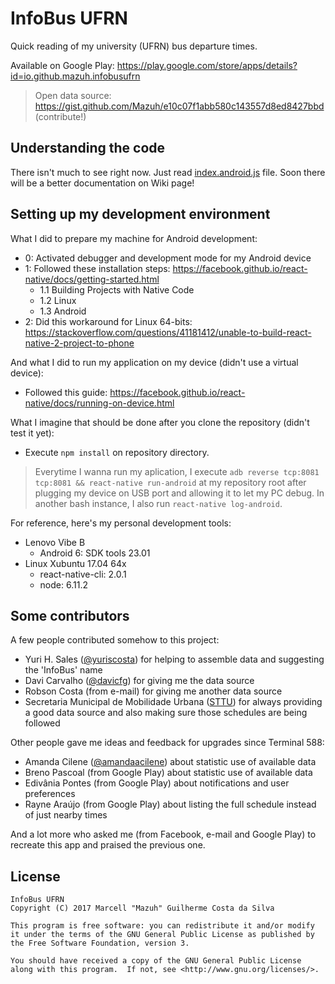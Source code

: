 # InfoBus UFRN
Quick reading of my university (UFRN) bus departure times.

Available on Google Play: https://play.google.com/store/apps/details?id=io.github.mazuh.infobusufrn

> Open data source: https://gist.github.com/Mazuh/e10c07f1abb580c143557d8ed8427bbd (contribute!)

## Understanding the code

There isn't much to see right now. Just read [index.android.js](./index.android.js) file. Soon there will be a better
documentation on Wiki page!

## Setting up my development environment

What I did to prepare my machine for Android development:

- 0: Activated debugger and development mode for my Android device
- 1: Followed these installation steps: https://facebook.github.io/react-native/docs/getting-started.html
    - 1.1 Building Projects with Native Code
    - 1.2 Linux
    - 1.3 Android
- 2: Did this workaround for Linux 64-bits: https://stackoverflow.com/questions/41181412/unable-to-build-react-native-2-project-to-phone

And what I did to run my application on my device (didn't use a virtual device):

- Followed this guide: https://facebook.github.io/react-native/docs/running-on-device.html

What I imagine that should be done after you clone the repository (didn't test it yet):
- Execute ```npm install``` on repository directory.

> Everytime I wanna run my aplication, I execute ```adb reverse tcp:8081 tcp:8081 && react-native run-android```
> at my repository root after plugging my device on USB port and allowing it to let my PC debug.
> In another bash instance, I also run ```react-native log-android```.

For reference, here's my personal development tools:

- Lenovo Vibe B
    - Android 6: SDK tools 23.01
- Linux Xubuntu 17.04 64x
    - react-native-cli: 2.0.1
    - node: 6.11.2

## Some contributors
A few people contributed somehow to this project:

- Yuri H. Sales ([@yuriscosta](https://github.com/yuriscosta)) for helping to assemble data and suggesting the 'InfoBus' name
- Davi Carvalho ([@davicfg](https://github.com/davicfg)) for giving me the data source
- Robson Costa (from e-mail) for giving me another data source
- Secretaria Municipal de Mobilidade Urbana ([STTU](http://www.natal.rn.gov.br/sttu/)) for always providing a good data source and also making sure those schedules are being followed

Other people gave me ideas and feedback for upgrades since Terminal 588:

- Amanda Cilene ([@amandaacilene](https://github.com/amandaacilene)) about statistic use of available data
- Breno Pascoal (from Google Play) about statistic use of available data
- Edivânia Pontes (from Google Play) about notifications and user preferences
- Rayne Araújo (from Google Play) about listing the full schedule instead of just nearby times

And a lot more who asked me (from Facebook, e-mail and Google Play) to recreate this app and praised the previous one.

## License

    InfoBus UFRN
    Copyright (C) 2017 Marcell "Mazuh" Guilherme Costa da Silva

    This program is free software: you can redistribute it and/or modify
    it under the terms of the GNU General Public License as published by
    the Free Software Foundation, version 3.

    You should have received a copy of the GNU General Public License
    along with this program.  If not, see <http://www.gnu.org/licenses/>.
